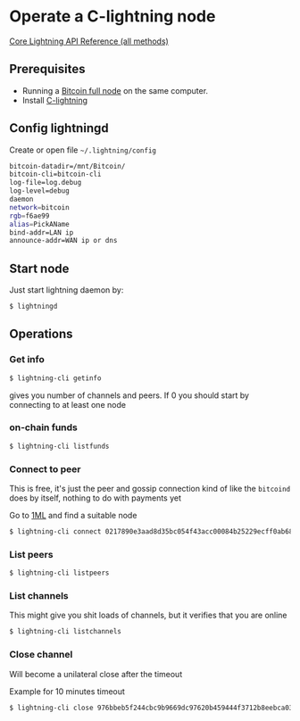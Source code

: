# Operate a C-lightning node

[Core Lightning API Reference (all methods)](https://docs.corelightning.org/reference)

## Prerequisites

- Running a [Bitcoin full node](https://bitcoincore.org/) on the same computer.
- Install [C-lightning](https://github.com/ElementsProject/lightning)

## Config lightningd

Create or open file `~/.lightning/config` 

```bash
bitcoin-datadir=/mnt/Bitcoin/
bitcoin-cli=bitcoin-cli
log-file=log.debug
log-level=debug
daemon
network=bitcoin
rgb=f6ae99
alias=PickAName
bind-addr=LAN ip
announce-addr=WAN ip or dns
```

## Start node

Just start lightning daemon by:

```sh
$ lightningd
```

## Operations

### Get info

```sh
$ lightning-cli getinfo
```

gives you number of channels and peers. If 0 you should start by connecting to at least one node

### on-chain funds

```sh
$ lightning-cli listfunds
```

### Connect to peer

This is free, it's just the peer and gossip connection kind of like the `bitcoind` does by itself, nothing to do with payments yet

Go to [1ML](https://1ml.com/) and find a suitable node

```sh
$ lightning-cli connect 0217890e3aad8d35bc054f43acc00084b25229ecff0ab68debd82883ad65ee8266@23.237.77.11:9735
```

### List peers

```sh
$ lightning-cli listpeers
```

### List channels

This might give you shit loads of channels, but it verifies that you are online

```sh
$ lightning-cli listchannels
```

### Close channel

Will become a unilateral close after the timeout

Example for 10 minutes timeout
```sh
$ lightning-cli close 976bbeb5f244cbc9b9669dc97620b459444f3712b8eebca0309c7292bfa5add7 600 
```